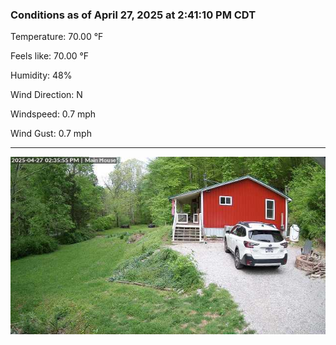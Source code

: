 ### Conditions as of April 27, 2025 at 2:41:10 PM CDT 

Temperature: 70.00 &deg;F

Feels like: 70.00 &deg;F

Humidity: 48%

Wind Direction: N

Windspeed: 0.7 mph

Wind Gust: 0.7 mph

---

<img src="./images/latest.jpeg"/>

